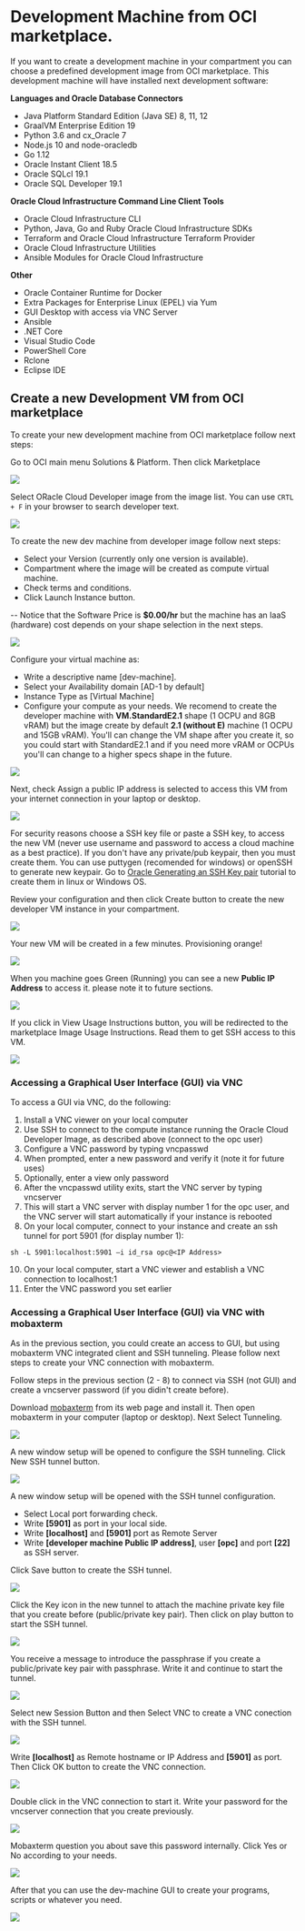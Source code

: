 # Development Machine from OCI marketplace.
If you want to create a development machine in your compartment you can choose a predefined development image from OCI marketplace. This development machine will have installed next development software:

**Languages and Oracle Database Connectors**
- Java Platform Standard Edition (Java SE) 8, 11, 12
- GraalVM Enterprise Edition 19
- Python 3.6 and cx_Oracle 7
- Node.js 10 and node-oracledb
- Go 1.12
- Oracle Instant Client 18.5
- Oracle SQLcl 19.1
- Oracle SQL Developer 19.1

**Oracle Cloud Infrastructure Command Line Client Tools**
- Oracle Cloud Infrastructure CLI
- Python, Java, Go and Ruby Oracle Cloud Infrastructure SDKs
- Terraform and Oracle Cloud Infrastructure Terraform Provider
- Oracle Cloud Infrastructure Utilities
- Ansible Modules for Oracle Cloud Infrastructure

**Other**
- Oracle Container Runtime for Docker
- Extra Packages for Enterprise Linux (EPEL) via Yum
- GUI Desktop with access via VNC Server
- Ansible
- .NET Core
- Visual Studio Code
- PowerShell Core
- Rclone
- Eclipse IDE

## Create a new Development VM from OCI marketplace
To create your new development machine from OCI marketplace follow next steps:

Go to OCI main menu Solutions & Platform. Then click Marketplace

![](./media/oci-marketplace-dev-machine-configuration01.PNG)

Select ORacle Cloud Developer image from the image list. You can use ```CRTL + F``` in your browser to search developer text.

![](./media/oci-marketplace-dev-machine-configuration02.PNG)

To create the new dev machine from developer image follow next steps:
* Select your Version (currently only one version is available).
* Compartment where the image will be created as compute virtual machine. 
* Check terms and conditions. 
* Click Launch Instance button.

-- Notice that the Software Price is **$0.00/hr** but the machine has an IaaS (hardware) cost depends on your shape selection in the next steps.

![](./media/oci-marketplace-dev-machine-configuration03.PNG)

Configure your virtual machine as:
* Write a descriptive name [dev-machine].
* Select your Availability domain [AD-1 by default]
* Instance Type as [Virtual Machine]
* Configure your compute as your needs. We recomend to create the developer machine with **VM.StandardE2.1** shape (1 OCPU and 8GB vRAM) but the image create by default **2.1 (without E)** machine (1 OCPU and 15GB vRAM). You'll can change the VM shape after you create it, so you could start with StandardE2.1 and if you need more vRAM or OCPUs you'll can change to a higher specs shape in the future.

![](./media/oci-marketplace-dev-machine-configuration04.PNG)

Next, check Assign a public IP address is selected to access this VM from your internet connection in your laptop or desktop.

![](./media/oci-marketplace-dev-machine-configuration05.PNG)

For security reasons choose a SSH key file or paste a SSH key, to access the new VM (never use username and password to access a cloud machine as a best practice). If you don't have any private/pub keypair, then you must create them. You can use puttygen (recomended for windows) or openSSH to generate new keypair. Go to [Oracle Generating an SSH Key pair](https://www.oracle.com/webfolder/technetwork/tutorials/obe/cloud/compute-iaas/generating_ssh_key/generate_ssh_key.html) tutorial to create them in linux or Windows OS.

Review your configuration and then click Create button to create the new developer VM instance in your compartment.

![](./media/oci-marketplace-dev-machine-configuration06.PNG)

Your new VM will be created in a few minutes. Provisioning orange!

![](./media/oci-marketplace-dev-machine-configuration07.PNG)

When you machine goes Green (Running) you can see a new **Public IP Address** to access it. please note it to future sections.

![](./media/oci-marketplace-dev-machine-configuration08.PNG)

If you click in View Usage Instructions button, you will be redirected to the marketplace Image Usage Instructions. Read them to get SSH access to this VM. 

![](./media/oci-marketplace-dev-machine-configuration09.PNG)

### Accessing a Graphical User Interface (GUI) via VNC
To access a GUI via VNC, do the following:

1. Install a VNC viewer on your local computer
2. Use SSH to connect to the compute instance running the Oracle Cloud Developer Image, as described above (connect to the opc user)
3. Configure a VNC password by typing vncpasswd
4. When prompted, enter a new password and verify it (note it for future uses)
5. Optionally, enter a view only password
6. After the vncpasswd utility exits, start the VNC server by typing vncserver
8. This will start a VNC server with display number 1 for the opc user, and the VNC server will start automatically if your instance is rebooted
9. On your local computer, connect to your instance and create an ssh tunnel for port 5901 (for display number 1): 
```ssh
sh -L 5901:localhost:5901 –i id_rsa opc@<IP Address>
```
10. On your local computer, start a VNC viewer and establish a VNC connection to localhost:1
11. Enter the VNC password you set earlier

### Accessing a Graphical User Interface (GUI) via VNC with mobaxterm
As in the previous section, you could create an access to GUI, but using mobaxterm VNC integrated client and SSH tunneling. Please follow next steps to create your VNC connection with mobaxterm.

Follow steps in the previous section (2 - 8) to connect via SSH (not GUI) and create a vncserver password (if you didin't create before).

Download [mobaxterm](https://mobaxterm.mobatek.net/) from its web page and install it. Then open mobaxterm in your computer (laptop or desktop). Next Select Tunneling.

![](./media/mobaxterm-configure-tunneling01.png)

A new window setup will be opened to configure the SSH tunneling. Click New SSH tunnel button.

![](./media/mobaxterm-configure-tunneling02.png)

A new window setup will be opened with the SSH tunnel configuration. 
* Select Local port forwarding check.
* Write **[5901]** as port in your local side.
* Write **[localhost]** and **[5901]** port as Remote Server
* Write **[developer machine Public IP address]**, user **[opc]** and port **[22]** as SSH server.

Click Save button to create the SSH tunnel.

![](./media/mobaxterm-configure-tunneling03.png)

Click the Key icon in the new tunnel to attach the machine private key file that you create before (public/private key pair). Then click on play button to start the SSH tunnel.

![](./media/mobaxterm-configure-tunneling04.png)

You receive a message to introduce the passphrase if you create a public/private key pair with passphrase. Write it and continue to start the tunnel.

![](./media/mobaxterm-configure-tunneling05.png)

Select new Session Button and then Select VNC to create a VNC conection with the SSH tunnel.

![](./media/mobaxterm-configure-tunneling06.png)

Write **[localhost]** as Remote hostname or IP Address and **[5901]** as port. Then Click OK button to create the VNC connection.

![](./media/mobaxterm-configure-tunneling07.png)

Double click in the VNC connection to start it. Write your password for the vncserver connection that you create previously.

![](./media/mobaxterm-configure-tunneling08.png)

Mobaxterm question you about save this password internally. Click Yes or No according to your needs.

![](./media/mobaxterm-configure-tunneling09.png)

After that you can use the dev-machine GUI to create your programs, scripts or whatever you need.

![](./media/mobaxterm-configure-tunneling10.png)
